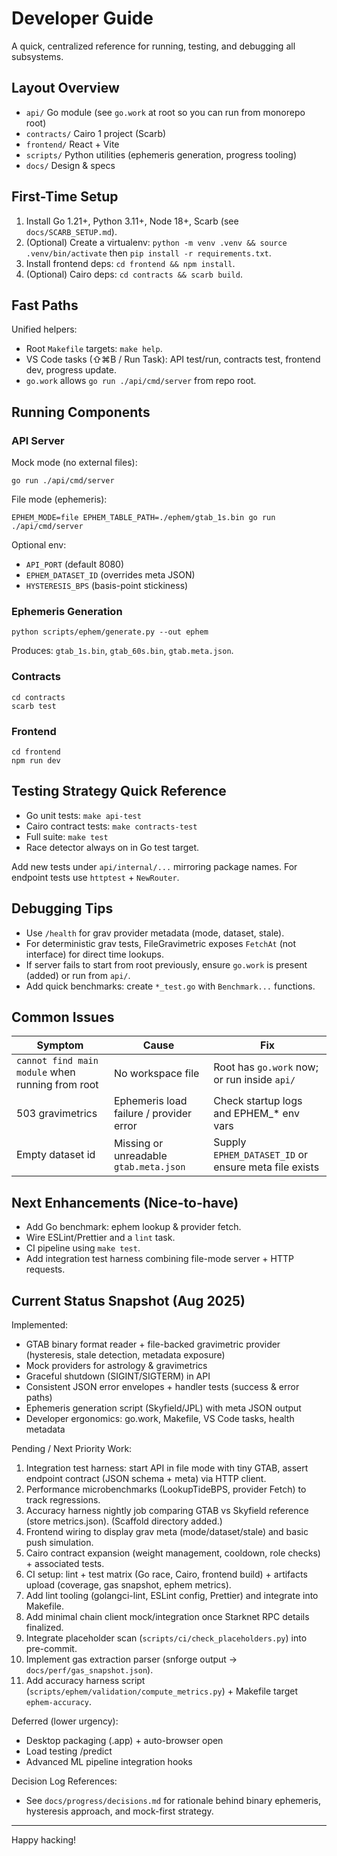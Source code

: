 # Developer Guide

A quick, centralized reference for running, testing, and debugging all subsystems.

## Layout Overview

- `api/` Go module (see `go.work` at root so you can run from monorepo root)
- `contracts/` Cairo 1 project (Scarb)
- `frontend/` React + Vite
- `scripts/` Python utilities (ephemeris generation, progress tooling)
- `docs/` Design & specs

## First-Time Setup

1. Install Go 1.21+, Python 3.11+, Node 18+, Scarb (see `docs/SCARB_SETUP.md`).
2. (Optional) Create a virtualenv: `python -m venv .venv && source .venv/bin/activate` then `pip install -r requirements.txt`.
3. Install frontend deps: `cd frontend && npm install`.
4. (Optional) Cairo deps: `cd contracts && scarb build`.

## Fast Paths

Unified helpers:

- Root `Makefile` targets: `make help`.
- VS Code tasks (⇧⌘B / Run Task): API test/run, contracts test, frontend dev, progress update.
- `go.work` allows `go run ./api/cmd/server` from repo root.

## Running Components

### API Server

Mock mode (no external files):

```
go run ./api/cmd/server
```

File mode (ephemeris):

```
EPHEM_MODE=file EPHEM_TABLE_PATH=./ephem/gtab_1s.bin go run ./api/cmd/server
```

Optional env:

- `API_PORT` (default 8080)
- `EPHEM_DATASET_ID` (overrides meta JSON)
- `HYSTERESIS_BPS` (basis-point stickiness)

### Ephemeris Generation

```
python scripts/ephem/generate.py --out ephem
```

Produces: `gtab_1s.bin`, `gtab_60s.bin`, `gtab.meta.json`.

### Contracts

```
cd contracts
scarb test
```

### Frontend

```
cd frontend
npm run dev
```

## Testing Strategy Quick Reference

- Go unit tests: `make api-test`
- Cairo contract tests: `make contracts-test`
- Full suite: `make test`
- Race detector always on in Go test target.

Add new tests under `api/internal/...` mirroring package names. For endpoint tests use `httptest` + `NewRouter`.

## Debugging Tips

- Use `/health` for grav provider metadata (mode, dataset, stale).
- For deterministic grav tests, FileGravimetric exposes `FetchAt` (not interface) for direct time lookups.
- If server fails to start from root previously, ensure `go.work` is present (added) or run from `api/`.
- Add quick benchmarks: create `*_test.go` with `Benchmark...` functions.

## Common Issues

| Symptom                                          | Cause                                   | Fix                                                  |
| ------------------------------------------------ | --------------------------------------- | ---------------------------------------------------- |
| `cannot find main module` when running from root | No workspace file                       | Root has `go.work` now; or run inside `api/`         |
| 503 gravimetrics                                 | Ephemeris load failure / provider error | Check startup logs and EPHEM\_\* env vars            |
| Empty dataset id                                 | Missing or unreadable `gtab.meta.json`  | Supply `EPHEM_DATASET_ID` or ensure meta file exists |

## Next Enhancements (Nice-to-have)

- Add Go benchmark: ephem lookup & provider fetch.
- Wire ESLint/Prettier and a `lint` task.
- CI pipeline using `make test`.
- Add integration test harness combining file-mode server + HTTP requests.

## Current Status Snapshot (Aug 2025)

Implemented:

- GTAB binary format reader + file-backed gravimetric provider (hysteresis, stale detection, metadata exposure)
- Mock providers for astrology & gravimetrics
- Graceful shutdown (SIGINT/SIGTERM) in API
- Consistent JSON error envelopes + handler tests (success & error paths)
- Ephemeris generation script (Skyfield/JPL) with meta JSON output
- Developer ergonomics: go.work, Makefile, VS Code tasks, health metadata

Pending / Next Priority Work:

1. Integration test harness: start API in file mode with tiny GTAB, assert endpoint contract (JSON schema + meta) via HTTP client.
2. Performance microbenchmarks (LookupTideBPS, provider Fetch) to track regressions.
3. Accuracy harness nightly job comparing GTAB vs Skyfield reference (store metrics.json). (Scaffold directory added.)
4. Frontend wiring to display grav meta (mode/dataset/stale) and basic push simulation.
5. Cairo contract expansion (weight management, cooldown, role checks) + associated tests.
6. CI setup: lint + test matrix (Go race, Cairo, frontend build) + artifacts upload (coverage, gas snapshot, ephem metrics).
7. Add lint tooling (golangci-lint, ESLint config, Prettier) and integrate into Makefile.
8. Add minimal chain client mock/integration once Starknet RPC details finalized.
9. Integrate placeholder scan (`scripts/ci/check_placeholders.py`) into pre-commit.
10. Implement gas extraction parser (snforge output -> `docs/perf/gas_snapshot.json`).
11. Add accuracy harness script (`scripts/ephem/validation/compute_metrics.py`) + Makefile target `ephem-accuracy`.

Deferred (lower urgency):

- Desktop packaging (.app) + auto-browser open
- Load testing /predict
- Advanced ML pipeline integration hooks

Decision Log References:

- See `docs/progress/decisions.md` for rationale behind binary ephemeris, hysteresis approach, and mock-first strategy.

---

Happy hacking!
